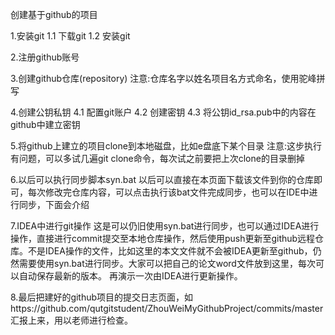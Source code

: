 创建基于github的项目



1.安装git
   1.1 下载git
   1.2 安装git


2.注册github账号


3.创建github仓库(repository)
注意:仓库名字以姓名项目名方式命名，使用驼峰拼写


4.创建公钥私钥
   4.1 配置git账户
   4.2 创建密钥
   4.3 将公钥id_rsa.pub中的内容在github中建立密钥


5.将github上建立的项目clone到本地磁盘，比如e盘底下某个目录
注意:这步执行有问题，可以多试几遍git clone命令，每次试之前要把上次clone的目录删掉


6.以后可以执行同步脚本syn.bat
以后可以直接在本页面下载该文件到你的仓库即可，每次修改完仓库内容，可以点击执行该bat文件完成同步，也可以在IDE中进行同步，下面会介绍


7.IDEA中进行git操作
这是可以仍旧使用syn.bat进行同步，也可以通过IDEA进行操作，直接进行commit提交至本地仓库操作，然后使用push更新至github远程仓库。不是IDEA操作的文件，比如这里的本文文件就不会被IDEA更新至github，仍然需要使用syn.bat进行同步。大家可以把自己的论文word文件放到这里，每次可以自动保存最新的版本。 再演示一次由IDEA进行更新操作。


8.最后把建好的github项目的提交日志页面，如https://github.com/qutgitstudent/ZhouWeiMyGithubProject/commits/master 汇报上来，用以老师进行检查。